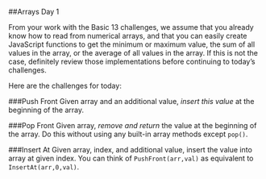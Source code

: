 ##Arrays Day 1

From your work with the Basic 13 challenges, we assume that you already know how to read from numerical arrays, and that you can easily create JavaScript functions to get the minimum or maximum value, the sum of all values in the array, or the average of all values in the array. If this is not the case, definitely review those implementations before continuing to today’s challenges.

Here are the challenges for today:

###Push Front
Given array and an additional value, *insert this value* at the beginning of the array.

###Pop Front
Given array, *remove and return* the value at the beginning of the array. Do this without using any built-in array methods except `pop()`.

###Insert At
Given array, index, and additional value, insert the value into array at given index. You can think of `PushFront(arr,val)` as equivalent to `InsertAt(arr,0,val)`.
